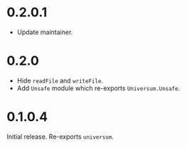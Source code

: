 0.2.0.1
=======

* Update maintainer.

0.2.0
======

* Hide `readFile` and `writeFile`.
* Add `Unsafe` module which re-exports `Universum.Unsafe`.

0.1.0.4
=====

Initial release.
Re-exports `universum`.
